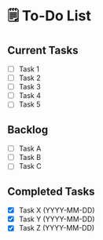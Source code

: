 # 🗒️ To-Do List

## Current Tasks
- [ ] Task 1
- [ ] Task 2
- [ ] Task 3
- [ ] Task 4
- [ ] Task 5

## Backlog
- [ ] Task A
- [ ] Task B
- [ ] Task C

## Completed Tasks
- [x] Task X (YYYY-MM-DD)
- [x] Task Y (YYYY-MM-DD)
- [x] Task Z (YYYY-MM-DD)
